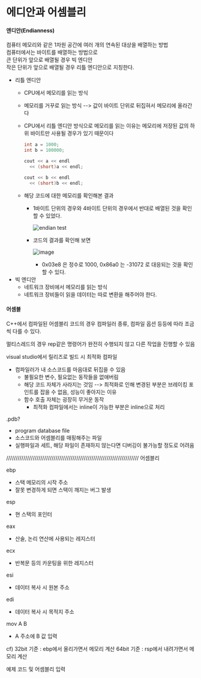 # 에디안과 어셈블리

#### 엔디안\(Endianness\)

컴퓨터 메모리와 같은 1차원 공간에 여러 개의 연속된 대상을 배열하는 방법  
컴퓨터에서는 바이트를 배열하는 방법으로  
큰 단위가 앞으로 배열될 경우 빅 엔디안  
작은 단위가 앞으로 배열될 경우 리틀 엔디안으로 지칭한다.

* 리틀 엔디안
  * CPU에서 메모리를 읽는 방식
  * 메모리를 거꾸로 읽는 방식 --&gt; 값이 바이트 단위로 뒤집혀서 메모리에 올라간다
  * CPU에서 리틀 엔디안 방식으로 메모리를 읽는 이유는 메모리에 저장된 값의 하위 바이트만 사용될 경우가 있기 때문이다

    ```cpp
    int a = 1000;
    int b = 100000;

    cout << a << endl
      << (short)a << endl;

    cout << b << endl
      << (short)b << endl;
    ```

  * 해당 코드에 대한 메모리를 확인해본 결과

    * 1바이트 단위의 경우와 4바이트 단위의 경우에서 반대로 배열된 것을 확인할 수 있었다.

      ![endian test](https://user-images.githubusercontent.com/29733789/111101700-ccee8a00-858d-11eb-86cd-3920a7a37eac.png)

    * 코드의 결과를 확인해 보면

      ![image](https://user-images.githubusercontent.com/29733789/111101965-5605c100-858e-11eb-8186-c64f3ac073b5.png)

      * 0x03e8 은 정수로 1000, 0x86a0 는 -31072 로 대응되는 것을 확인할 수 있다.
* 빅 엔디안
  * 네트워크 장비에서 메모리를 읽는 방식
  * 네트워크 장비들이 읽을 데이터는 따로 변환을 해주어야 한다.



#### 어셈블

C++에서 컴파일된 어셈블리 코드의 경우 컴파일러 종류, 컴파일 옵션 등등에 따라 조금씩 다를 수 있다.

멀티스레드의 경우 rep같은 명령어가 완전히 수행되지 않고 다른 작업을 진행할 수 있음

visual studio에서 릴리즈로 빌드 시 최적화 컴파일

* 컴파일러가 내 소스코드를 마음대로 뒤집을 수 있음
  * 불필요한 변수, 필요없는 동작들을 없애버림
  * 해당 코드 자체가 사라지는 것임 --&gt; 최적화로 인해 변경된 부분은 브레이킹 포인트를 잡을 수 없음, 성능이 좋아지는 이유
  * 함수 호출 자체는 굉장히 무거운 동작
    * 최적화 컴파일에서는 inline이 가능한 부분은 inline으로 처리

.pdb?

* program database file
* 소스코드와 어셈블리를 매핑해주는 파일
* 실행파일과 세트, 해당 파일이 존재하지 않는다면 디버깅이 불가능할 정도로 어려움

////////////////////////////////////////////////////////////////////// 어셈블리

ebp

* 스택 메모리의 시작 주소
* 잘못 변경하게 되면 스택이 깨지는 버그 발생

esp

* 현 스택의 포인터

eax

* 산술, 논리 연산에 사용되는 레지스터

ecx

* 반복문 등의 카운팅을 위한 레지스터

esi

* 데이터 복사 시 원본 주소

edi

* 데이터 복사 시 목적지 주소

mov A B

* A 주소에 B 값 입력

cf\) 32bit 기준 : ebp에서 올리가면서 메모리 계산 64bit 기준 : rsp에서 내려가면서 메모리 계산

예제 코드 및 어셈블리 입력

